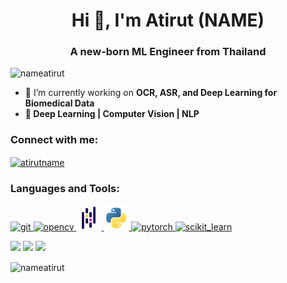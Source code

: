 <!---
NameAtirut/NameAtirut is a ✨ special ✨ repository because its `README.md` (this file) appears on your GitHub profile.
You can click the Preview link to take a look at your changes.
--->

<h1 align="center">Hi 👋, I'm Atirut (NAME)</h1>
<h3 align="center">A new-born ML Engineer from Thailand</h3>

<p align="left"> <img src="https://komarev.com/ghpvc/?username=nameatirut&label=Profile%20views&color=0e75b6&style=flat" alt="nameatirut" /> </p>

- 🔭 I’m currently working on **OCR, ASR, and Deep Learning for Biomedical Data**
- **🤖 Deep Learning | Computer Vision | NLP**

<h3 align="left">Connect with me:</h3>
<p align="left">
<a href="https://twitter.com/atirutname" target="blank"><img align="center" src="https://raw.githubusercontent.com/rahuldkjain/github-profile-readme-generator/master/src/images/icons/Social/twitter.svg" alt="atirutname" height="30" width="40" /></a>
</p>

<h3 align="left">Languages and Tools:</h3>
<p align="left"> <a href="https://git-scm.com/" target="_blank" rel="noreferrer"> <img src="https://www.vectorlogo.zone/logos/git-scm/git-scm-icon.svg" alt="git" width="40" height="40"/> </a> <a href="https://opencv.org/" target="_blank" rel="noreferrer"> <img src="https://www.vectorlogo.zone/logos/opencv/opencv-icon.svg" alt="opencv" width="40" height="40"/> </a> <a href="https://pandas.pydata.org/" target="_blank" rel="noreferrer"> <img src="https://raw.githubusercontent.com/devicons/devicon/2ae2a900d2f041da66e950e4d48052658d850630/icons/pandas/pandas-original.svg" alt="pandas" width="40" height="40"/> </a> <a href="https://www.python.org" target="_blank" rel="noreferrer"> <img src="https://raw.githubusercontent.com/devicons/devicon/master/icons/python/python-original.svg" alt="python" width="40" height="40"/> </a> <a href="https://pytorch.org/" target="_blank" rel="noreferrer"> <img src="https://www.vectorlogo.zone/logos/pytorch/pytorch-icon.svg" alt="pytorch" width="40" height="40"/> </a> <a href="https://scikit-learn.org/" target="_blank" rel="noreferrer"> <img src="https://upload.wikimedia.org/wikipedia/commons/0/05/Scikit_learn_logo_small.svg" alt="scikit_learn" width="40" height="40"/> </a> </p>

<code><img height="20" src="https://uptime-storage.s3.amazonaws.com/logos/d32f5c39b694f3e64d29fc2c9b988cdd.png"></code>
<code><img height="20" src="https://img.shields.io/badge/PyTorch-EE4C2C.svg?style=for-the-badge&logo=PyTorch&logoColor=white"></code>
<code><img height="20" src="https://img.shields.io/badge/PyTorch%20Lightning-792EE5.svg?style=for-the-badge&logo=PyTorch-Lightning&logoColor=white"></code>

<p><img align="center" src="https://github-readme-stats.vercel.app/api/top-langs?username=nameatirut&show_icons=true&locale=en&layout=compact" alt="nameatirut" /></p>
